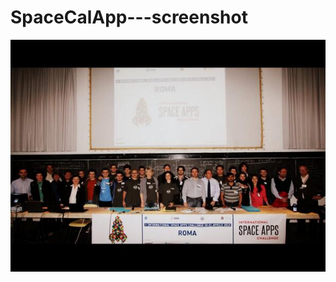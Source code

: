 # SpaceCalApp---screenshot
![alt text](https://github.com/luigivitelli23/SpaceCalApp---screenshot/blob/master/SpaceAppsRome%20MySpaceCAl.jpg)
